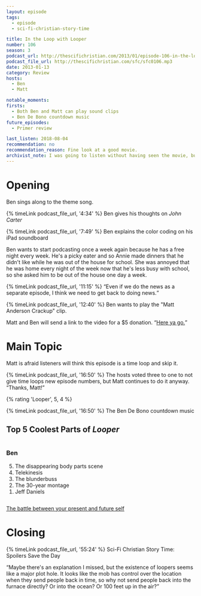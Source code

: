 ```yaml
---
layout: episode
tags:
  - episode
  - sci-fi-christian-story-time

title: In the Loop with Looper
number: 106
season: 3
podcast_url: http://thescifichristian.com/2013/01/episode-106-in-the-loop-with-looper/
podcast_file_url: http://thescifichristian.com/sfc/sfc0106.mp3
date: 2013-01-13
category: Review
hosts:
  - Ben
  - Matt

notable_moments:
firsts:
  - Both Ben and Matt can play sound clips
  - Ben De Bono countdown music
future_episodes:
  - Primer review

last_listen: 2018-08-04
recommendation: no
recommendation_reason: Fine look at a good movie.
archivist_note: I was going to listen without having seen the movie, but I reconsidered when both hosts rated it highly and described it as "understated sci-fi". So I switched over to a baseball podcast about the MLB trade deadline. They mentioned that the Phillies had just acquired the obscure player Aaron Loup, which led to a brief discussion about the film <i class="work-title">Looper</i>. It was a sign. I watched it. 4.5 out of 5 stars.
---
```

# Opening
Ben sings along to the theme song. 

{% timeLink podcast_file_url, '4:34' %} Ben gives his thoughts on <i class="work-title">John Carter</i>

{% timeLink podcast_file_url, '7:49' %} Ben explains the color coding on his iPad soundboard

Ben wants to start podcasting once a week again because he has a free night every week. He's a picky eater and so Annie made dinners that he didn't like while he was out of the house for school. She was annoyed that he was home every night of the week now that he's less busy with school, so she asked him to be out of the house one day a week.


<div class="quote">
  {% timeLink podcast_file_url, '11:15' %}
  <q class="ben">Even if we do the news as a separate episode, I think we need to get back to doing news.</q>
</div>

{% timeLink podcast_file_url, '12:40' %} Ben wants to play the "Matt Anderson Crackup" clip.

Matt and Ben will send a link to the video for a $5 donation. <q class="archivist inline"><a href="https://www.youtube.com/watch?v=vOGiSyH3qbQ">Here ya go.</a></q>



# Main Topic
Matt is afraid listeners will think this episode is a time loop and skip it.

{% timeLink podcast_file_url, '16:50' %} The hosts voted three to one to not give time loops new episode numbers, but Matt continues to do it anyway. <q class="archivist inline">Thanks, Matt!</q>

{% rating 'Looper', 5, 4 %}

{% timeLink podcast_file_url, '16:50' %} The Ben De Bono countdown music

<div class="top-five">
  <h2 class="has-text-centered">Top 5 Coolest Parts of <i class="work-title">Looper</i></h2>
  <div class="columns">
    <div class="column ben">
      <h3>Ben</h3>
      <ol reversed>
        <li>The disappearing body parts scene
        <li>Telekinesis
        <li>The blunderbuss
        <li>The 30-year montage
        <li>Jeff Daniels
      </ol>
    </div>
  </div>
</div>

<a href="https://www.ted.com/talks/daniel_goldstein_the_battle_between_your_present_and_future_self">The battle between your present and future self</a>



# Closing

{% timeLink podcast_file_url, '55:24' %} Sci-Fi Christian Story Time: Spoilers Save the Day

<q class="archivist">Maybe there's an explanation I missed, but the existence of loopers seems like a major plot hole. It looks like the mob has control over the location when they send people back in time, so why not send people back into the furnace directly? Or into the ocean? Or 100 feet up in the air?</q>